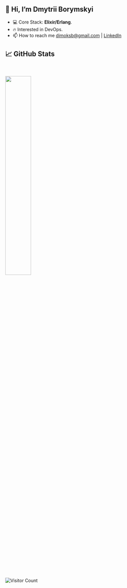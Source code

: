 ## 👋 Hi, I’m Dmytrii Borymskyi
- 💻 Core Stack: **Elixir/Erlang**.
- 🔥 Interested in DevOps.
- 📫 How to reach me dimoksb@gmail.com | [LinkedIn](https://www.linkedin.com/in/borymskyi/)

## 📈 GitHub Stats

<br>
<p>
  <img width="40%" src="https://github-readme-stats.vercel.app/api/top-langs/?username=borymskyi&layout=compact&langs_count=10&hide_border=true&theme=radical&hide=sass,makefile,mustache,HTML,Shell" />
</p>

![Visitor Count](https://komarev.com/ghpvc/?username=borymskyi&style=flat-square&color=blueviolet)
